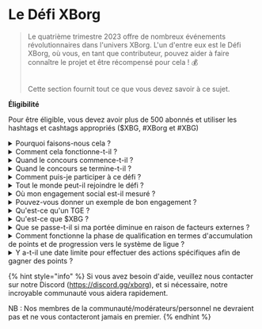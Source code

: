 # Le Défi XBorg

> Le quatrième trimestre 2023 offre de nombreux événements révolutionnaires dans l'univers XBorg. L'un d'entre eux est le Défi XBorg, où vous, en tant que contributeur, pouvez aider à faire connaître le projet et être récompensé pour cela ! 💰
>
> \
> Cette section fournit tout ce que vous devez savoir à ce sujet.

**Éligibilité**

Pour être éligible, vous devez avoir plus de 500 abonnés et utiliser les hashtags et cashtags appropriés ($XBG, #XBorg et #XBG)

<details>

<summary>Pourquoi faisons-nous cela ?</summary>

Notre objectif est de sensibiliser le public à XBorg tout en mettant en avant notre fantastique communauté, nos produits et notre token. Organiser un concours est la méthode que nous avons choisie pour favoriser une expérience agréable et collaborative.

</details>

<details>

<summary>Comment cela fonctionne-t-il ?</summary>

Participez activement en respectant les [règles](rules.md) et en suivant les meilleures pratiques (lien vers les meilleures pratiques). Vous accumulerez des points en fonction de l'impact de votre engagement, et plus vous le faites habilement, plus les récompenses seront importantes pour vous et votre ligue.

</details>

<details>

<summary>Quand le concours commence-t-il ?</summary>

Le 1er octobre 2023.

</details>

<details>

<summary>Quand le concours se termine-t-il ?</summary>

Le concours se conclura deux semaines après l'Événement de Génération de Token ([TGE](./#what-is-a-tge)), dont la date spécifique sera communiquée ultérieurement.

</details>

<details>

<summary>Comment puis-je participer à ce défi ?</summary>

Une fois que vous avez satisfait à l'exigence d'avoir plus de 500 abonnés sur Twitter, des points vous seront attribués en fonction de votre Classement d'Engagement des Influenceurs XBorg quotidien sur LunarCrush. N'oubliez pas d'inclure #XBorg, $XBG ou #XBG dans vos tweets pour une reconnaissance précise.

</details>

<details>

<summary>Tout le monde peut-il rejoindre le défi ?</summary>

Le défi est ouvert à tous, mais vos points ne seront comptabilisés que si vous avez un minimum de 500 abonnés sur Twitter.

</details>

<details>

<summary>Où mon engagement social est-il mesuré ?</summary>

LunarCrush collecte des données directement depuis Twitter, ce qui nous permet d'extraire et d'analyser ces informations. Par conséquent, nous nous concentrons exclusivement sur la mesure de votre engagement sur Twitter. Veuillez noter que les engagements sur d'autres plateformes sociales ne sont pas pris en compte. Pour plus d'informations, visitez [https://lunarcrush.com/faq.](https://lunarcrush.com/faq.)

</details>

<details>

<summary>Pouvez-vous donner un exemple de bon engagement ?</summary>

Un engagement efficace implique de créer du contenu captivant en utilisant des hashtags, des cashtags et des emojis. Pour plus de conseils, vous pouvez consulter notre guide complet des meilleures pratiques : {LIEN}

</details>

<details>

<summary>Qu'est-ce qu'un TGE ?</summary>

TGE signifie "Token Generation Event" (Événement de Génération de Token), un terme principalement utilisé dans les secteurs de la blockchain et des cryptomonnaies.

**Que se passe-t-il pendant un TGE ?**

Un TGE implique la création et la distribution d'une nouvelle cryptomonnaie ou d'un nouveau token aux participants précoces, généralement pour lever des fonds pour un nouveau projet. Ce processus implique que la société ou l'organisation émettrice alloue un nombre défini de tokens aux premiers supporters ou investisseurs.

**En quoi un TGE diffère-t-il d'une ICO ?**

Bien que les TGE et les ICO (Initial Coin Offerings) soient des méthodes de collecte de fonds utilisant des tokens, les termes sont parfois utilisés de manière interchangeable. Cependant, les initiés de l'industrie préfèrent souvent "TGE" car cela met en évidence la génération et la distribution de tokens, plutôt que l'aspect "offre" ou vente.

</details>

<details>

<summary>Qu'est-ce que $XBG ?</summary>

[$XBG](../../06-or-token/xbg.md) est un token numérique lié au projet XBorg.

</details>

<details>

<summary>Que se passe-t-il si ma portée diminue en raison de facteurs externes ?</summary>

Si vous ne maintenez pas ou n'augmentez pas l'engagement, votre classement d'influenceur diminuera, ce qui entraînera moins de points quotidiens. Cependant, les points que vous avez déjà gagnés ne sont pas perdus.

</details>

<details>

<summary>Comment fonctionne la phase de qualification en termes d'accumulation de points et de progression vers le système de ligue ?</summary>

Pendant les phases de qualification, les participants accumulent des points quotidiens et grimpent dans le classement. Nous conserverons une capture d'écran finale du classement à la fois pour la Phase de Qualification 1 et la Phase de Qualification 2. Suite à cela, en fonction du nombre total de participants et du succès des objectifs collectifs, des places seront disponibles dans différentes Ligues. Les meilleurs performeurs de chaque phase de qualification recevront alors des invitations à rejoindre la ligue la plus adaptée à leur niveau de compétence.

À travers ces ligues, la saison inaugurale commencera, apportant avec elle des récompenses trop alléchantes pour être ignorées. Cela marque le véritable début du jeu. Au-delà des récompenses substantielles, se qualifier devrait être un objectif primordial pour beaucoup tout au long des phases de qualification.

</details>

<details>

<summary>Y a-t-il une date limite pour effectuer des actions spécifiques afin de gagner des points ?</summary>

Oui, il y a des dates limites pour gagner des points en fonction des étapes du jeu. Il y a deux phases de qualification, suivies par le lancement des [ligues](scoring/leagues.md). Pendant chaque phase, les participants ont jusqu'à la fin pour accumuler le maximum de points et sécuriser leur position sur le [classement](scoring/leaderboard.md). Une fois les ligues lancées, le jeu fonctionne sur une base saisonnière.

De plus, les points sont gagnés quotidiennement, et les données sont extraites de l'API [LunarCrush](scoring/lunarcrush.md) chaque soir avant minuit (UTC) pour calculer les points. En raison de la fiabilité technique, certaines données peuvent prendre jusqu'à 48 heures pour être reflétées sur le [classement](scoring/leaderboard.md).

</details>

{% hint style="info" %}
Si vous avez besoin d'aide, veuillez nous contacter sur notre Discord (https://discord.gg/xborg), et si nécessaire, notre incroyable communauté vous aidera rapidement.

NB : Nos membres de la communauté/modérateurs/personnel ne devraient pas et ne vous contacteront jamais en premier.
{% endhint %}